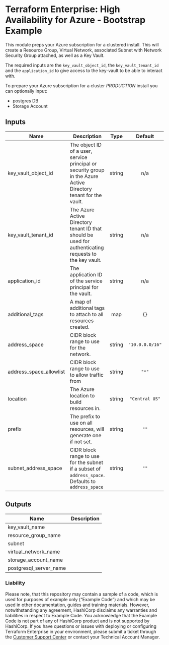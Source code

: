 # Terraform Enterprise: High Availability for Azure - Bootstrap Example

This module preps your Azure subscription for a clustered install.
This will create a Resource Group, Virtual Network, associated Subnet with Network Security Group attached, as well as a Key Vault.

The required inputs are the `key_vault_object_id`, the `key_vault_tenant_id` and the `application_id` to give access to the key-vault to be able to interact with.

To prepare your Azure subscription for a cluster *PRODUCTION* install you can optionally input:

- postgres DB
- Storage Account

## Inputs

| Name | Description | Type | Default | Required |
|------|-------------|:----:|:-----:|:-----:|
| key\_vault\_object\_id | The object ID of a user, service principal or security group in the Azure Active Directory tenant for the vault. | string | n/a | yes |
| key\_vault\_tenant\_id | The Azure Active Directory tenant ID that should be used for authenticating requests to the key vault. | string | n/a | yes |
| application\_id | The application ID of the service principal for the vault. | string | n/a | yes |
| additional\_tags | A map of additional tags to attach to all resources created. | map | `{}` | no |
| address\_space | CIDR block range to use for the network. | string | `"10.0.0.0/16"` | no |
| address\_space\_allowlist | CIDR block range to use to allow traffic from | string | `"*"` | no |
| location | The Azure location to build resources in. | string | `"Central US"` | no |
| prefix | The prefix to use on all resources, will generate one if not set. | string | `""` | no |
| subnet\_address\_space | CIDR block range to use for the subnet if a subset of `address_space`. Defaults to `address_space` | string | `""` | no |

## Outputs

| Name | Description |
|------|-------------|
| key\_vault\_name |  |
| resource\_group\_name |  |
| subnet |  |
| virtual\_network\_name |  |
| storage_account\_name |  |
| postgresql_server\_name |  |

### Liability

Please note, that this repository may contain a sample of a code, which is used for purposes of example only (“Example Code”) and which may be used in other documentation, guides and training materials. However, notwithstanding any agreement, HashiCorp disclaims any warranties and liabilities in respect to Example Code. You acknowledge that the Example Code is not part of any of HashiCorp product and is not supported by HashiCorp.  If you have questions or issues with deploying or configuring Terraform Enterprise in your environment, please submit a ticket through the [Customer Support Center](https://www.hashicorp.com/support) or contact your Technical Account Manager.
